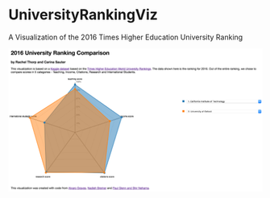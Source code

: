 # UniversityRankingViz
A Visualization of the 2016 Times Higher Education University Ranking

![alt tag](infoviz.png)
